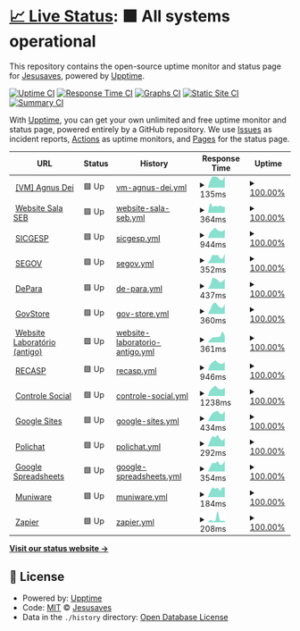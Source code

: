 # [📈 Live Status](https://pazkero.github.io/pilabunb): <!--live status--> **🟩 All systems operational**

This repository contains the open-source uptime monitor and status page for [Jesusaves](https://gitlab.com/jesusalva), powered by [Upptime](https://github.com/upptime/upptime).

[![Uptime CI](https://github.com/pazkero/pilabunb/workflows/Uptime%20CI/badge.svg)](https://github.com/pazkero/pilabunb/actions?query=workflow%3A%22Uptime+CI%22)
[![Response Time CI](https://github.com/pazkero/pilabunb/workflows/Response%20Time%20CI/badge.svg)](https://github.com/pazkero/pilabunb/actions?query=workflow%3A%22Response+Time+CI%22)
[![Graphs CI](https://github.com/pazkero/pilabunb/workflows/Graphs%20CI/badge.svg)](https://github.com/pazkero/pilabunb/actions?query=workflow%3A%22Graphs+CI%22)
[![Static Site CI](https://github.com/pazkero/pilabunb/workflows/Static%20Site%20CI/badge.svg)](https://github.com/pazkero/pilabunb/actions?query=workflow%3A%22Static+Site+CI%22)
[![Summary CI](https://github.com/pazkero/pilabunb/workflows/Summary%20CI/badge.svg)](https://github.com/pazkero/pilabunb/actions?query=workflow%3A%22Summary+CI%22)

With [Upptime](https://upptime.js.org), you can get your own unlimited and free uptime monitor and status page, powered entirely by a GitHub repository. We use [Issues](https://github.com/pazkero/pilabunb/issues) as incident reports, [Actions](https://github.com/pazkero/pilabunb/actions) as uptime monitors, and [Pages](https://pazkero.github.io/pilabunb) for the status page.

<!--start: status pages-->
<!-- This summary is generated by Upptime (https://github.com/upptime/upptime) -->
<!-- Do not edit this manually, your changes will be overwritten -->
<!-- prettier-ignore -->
| URL | Status | History | Response Time | Uptime |
| --- | ------ | ------- | ------------- | ------ |
| <img alt="" src="https://icons.duckduckgo.com/ip3/null.ico" height="13"> [[VM] Agnus Dei](75.119.128.234) | 🟩 Up | [vm-agnus-dei.yml](https://github.com/LabGover/monitor/commits/HEAD/history/vm-agnus-dei.yml) | <details><summary><img alt="Response time graph" src="./graphs/vm-agnus-dei/response-time-week.png" height="20"> 135ms</summary><br><a href="https://labgover.github.io/monitor/history/vm-agnus-dei"><img alt="Response time 120" src="https://img.shields.io/endpoint?url=https%3A%2F%2Fraw.githubusercontent.com%2FLabGover%2Fmonitor%2FHEAD%2Fapi%2Fvm-agnus-dei%2Fresponse-time.json"></a><br><a href="https://labgover.github.io/monitor/history/vm-agnus-dei"><img alt="24-hour response time 159" src="https://img.shields.io/endpoint?url=https%3A%2F%2Fraw.githubusercontent.com%2FLabGover%2Fmonitor%2FHEAD%2Fapi%2Fvm-agnus-dei%2Fresponse-time-day.json"></a><br><a href="https://labgover.github.io/monitor/history/vm-agnus-dei"><img alt="7-day response time 135" src="https://img.shields.io/endpoint?url=https%3A%2F%2Fraw.githubusercontent.com%2FLabGover%2Fmonitor%2FHEAD%2Fapi%2Fvm-agnus-dei%2Fresponse-time-week.json"></a><br><a href="https://labgover.github.io/monitor/history/vm-agnus-dei"><img alt="30-day response time 126" src="https://img.shields.io/endpoint?url=https%3A%2F%2Fraw.githubusercontent.com%2FLabGover%2Fmonitor%2FHEAD%2Fapi%2Fvm-agnus-dei%2Fresponse-time-month.json"></a><br><a href="https://labgover.github.io/monitor/history/vm-agnus-dei"><img alt="1-year response time 121" src="https://img.shields.io/endpoint?url=https%3A%2F%2Fraw.githubusercontent.com%2FLabGover%2Fmonitor%2FHEAD%2Fapi%2Fvm-agnus-dei%2Fresponse-time-year.json"></a></details> | <details><summary><a href="https://labgover.github.io/monitor/history/vm-agnus-dei">100.00%</a></summary><a href="https://labgover.github.io/monitor/history/vm-agnus-dei"><img alt="All-time uptime 99.56%" src="https://img.shields.io/endpoint?url=https%3A%2F%2Fraw.githubusercontent.com%2FLabGover%2Fmonitor%2FHEAD%2Fapi%2Fvm-agnus-dei%2Fuptime.json"></a><br><a href="https://labgover.github.io/monitor/history/vm-agnus-dei"><img alt="24-hour uptime 100.00%" src="https://img.shields.io/endpoint?url=https%3A%2F%2Fraw.githubusercontent.com%2FLabGover%2Fmonitor%2FHEAD%2Fapi%2Fvm-agnus-dei%2Fuptime-day.json"></a><br><a href="https://labgover.github.io/monitor/history/vm-agnus-dei"><img alt="7-day uptime 100.00%" src="https://img.shields.io/endpoint?url=https%3A%2F%2Fraw.githubusercontent.com%2FLabGover%2Fmonitor%2FHEAD%2Fapi%2Fvm-agnus-dei%2Fuptime-week.json"></a><br><a href="https://labgover.github.io/monitor/history/vm-agnus-dei"><img alt="30-day uptime 100.00%" src="https://img.shields.io/endpoint?url=https%3A%2F%2Fraw.githubusercontent.com%2FLabGover%2Fmonitor%2FHEAD%2Fapi%2Fvm-agnus-dei%2Fuptime-month.json"></a><br><a href="https://labgover.github.io/monitor/history/vm-agnus-dei"><img alt="1-year uptime 99.42%" src="https://img.shields.io/endpoint?url=https%3A%2F%2Fraw.githubusercontent.com%2FLabGover%2Fmonitor%2FHEAD%2Fapi%2Fvm-agnus-dei%2Fuptime-year.json"></a></details>
| <img alt="" src="https://icons.duckduckgo.com/ip3/www.projetosalasebunb.com.br.ico" height="13"> [Website Sala SEB](https://www.projetosalasebunb.com.br/adesao) | 🟩 Up | [website-sala-seb.yml](https://github.com/LabGover/monitor/commits/HEAD/history/website-sala-seb.yml) | <details><summary><img alt="Response time graph" src="./graphs/website-sala-seb/response-time-week.png" height="20"> 364ms</summary><br><a href="https://labgover.github.io/monitor/history/website-sala-seb"><img alt="Response time 332" src="https://img.shields.io/endpoint?url=https%3A%2F%2Fraw.githubusercontent.com%2FLabGover%2Fmonitor%2FHEAD%2Fapi%2Fwebsite-sala-seb%2Fresponse-time.json"></a><br><a href="https://labgover.github.io/monitor/history/website-sala-seb"><img alt="24-hour response time 323" src="https://img.shields.io/endpoint?url=https%3A%2F%2Fraw.githubusercontent.com%2FLabGover%2Fmonitor%2FHEAD%2Fapi%2Fwebsite-sala-seb%2Fresponse-time-day.json"></a><br><a href="https://labgover.github.io/monitor/history/website-sala-seb"><img alt="7-day response time 364" src="https://img.shields.io/endpoint?url=https%3A%2F%2Fraw.githubusercontent.com%2FLabGover%2Fmonitor%2FHEAD%2Fapi%2Fwebsite-sala-seb%2Fresponse-time-week.json"></a><br><a href="https://labgover.github.io/monitor/history/website-sala-seb"><img alt="30-day response time 434" src="https://img.shields.io/endpoint?url=https%3A%2F%2Fraw.githubusercontent.com%2FLabGover%2Fmonitor%2FHEAD%2Fapi%2Fwebsite-sala-seb%2Fresponse-time-month.json"></a><br><a href="https://labgover.github.io/monitor/history/website-sala-seb"><img alt="1-year response time 337" src="https://img.shields.io/endpoint?url=https%3A%2F%2Fraw.githubusercontent.com%2FLabGover%2Fmonitor%2FHEAD%2Fapi%2Fwebsite-sala-seb%2Fresponse-time-year.json"></a></details> | <details><summary><a href="https://labgover.github.io/monitor/history/website-sala-seb">100.00%</a></summary><a href="https://labgover.github.io/monitor/history/website-sala-seb"><img alt="All-time uptime 99.99%" src="https://img.shields.io/endpoint?url=https%3A%2F%2Fraw.githubusercontent.com%2FLabGover%2Fmonitor%2FHEAD%2Fapi%2Fwebsite-sala-seb%2Fuptime.json"></a><br><a href="https://labgover.github.io/monitor/history/website-sala-seb"><img alt="24-hour uptime 100.00%" src="https://img.shields.io/endpoint?url=https%3A%2F%2Fraw.githubusercontent.com%2FLabGover%2Fmonitor%2FHEAD%2Fapi%2Fwebsite-sala-seb%2Fuptime-day.json"></a><br><a href="https://labgover.github.io/monitor/history/website-sala-seb"><img alt="7-day uptime 100.00%" src="https://img.shields.io/endpoint?url=https%3A%2F%2Fraw.githubusercontent.com%2FLabGover%2Fmonitor%2FHEAD%2Fapi%2Fwebsite-sala-seb%2Fuptime-week.json"></a><br><a href="https://labgover.github.io/monitor/history/website-sala-seb"><img alt="30-day uptime 99.75%" src="https://img.shields.io/endpoint?url=https%3A%2F%2Fraw.githubusercontent.com%2FLabGover%2Fmonitor%2FHEAD%2Fapi%2Fwebsite-sala-seb%2Fuptime-month.json"></a><br><a href="https://labgover.github.io/monitor/history/website-sala-seb"><img alt="1-year uptime 99.98%" src="https://img.shields.io/endpoint?url=https%3A%2F%2Fraw.githubusercontent.com%2FLabGover%2Fmonitor%2FHEAD%2Fapi%2Fwebsite-sala-seb%2Fuptime-year.json"></a></details>
| <img alt="" src="https://icons.duckduckgo.com/ip3/sicgesp.com.br.ico" height="13"> [SICGESP](https://sicgesp.com.br/login/) | 🟩 Up | [sicgesp.yml](https://github.com/LabGover/monitor/commits/HEAD/history/sicgesp.yml) | <details><summary><img alt="Response time graph" src="./graphs/sicgesp/response-time-week.png" height="20"> 944ms</summary><br><a href="https://labgover.github.io/monitor/history/sicgesp"><img alt="Response time 919" src="https://img.shields.io/endpoint?url=https%3A%2F%2Fraw.githubusercontent.com%2FLabGover%2Fmonitor%2FHEAD%2Fapi%2Fsicgesp%2Fresponse-time.json"></a><br><a href="https://labgover.github.io/monitor/history/sicgesp"><img alt="24-hour response time 1026" src="https://img.shields.io/endpoint?url=https%3A%2F%2Fraw.githubusercontent.com%2FLabGover%2Fmonitor%2FHEAD%2Fapi%2Fsicgesp%2Fresponse-time-day.json"></a><br><a href="https://labgover.github.io/monitor/history/sicgesp"><img alt="7-day response time 944" src="https://img.shields.io/endpoint?url=https%3A%2F%2Fraw.githubusercontent.com%2FLabGover%2Fmonitor%2FHEAD%2Fapi%2Fsicgesp%2Fresponse-time-week.json"></a><br><a href="https://labgover.github.io/monitor/history/sicgesp"><img alt="30-day response time 896" src="https://img.shields.io/endpoint?url=https%3A%2F%2Fraw.githubusercontent.com%2FLabGover%2Fmonitor%2FHEAD%2Fapi%2Fsicgesp%2Fresponse-time-month.json"></a><br><a href="https://labgover.github.io/monitor/history/sicgesp"><img alt="1-year response time 926" src="https://img.shields.io/endpoint?url=https%3A%2F%2Fraw.githubusercontent.com%2FLabGover%2Fmonitor%2FHEAD%2Fapi%2Fsicgesp%2Fresponse-time-year.json"></a></details> | <details><summary><a href="https://labgover.github.io/monitor/history/sicgesp">100.00%</a></summary><a href="https://labgover.github.io/monitor/history/sicgesp"><img alt="All-time uptime 99.95%" src="https://img.shields.io/endpoint?url=https%3A%2F%2Fraw.githubusercontent.com%2FLabGover%2Fmonitor%2FHEAD%2Fapi%2Fsicgesp%2Fuptime.json"></a><br><a href="https://labgover.github.io/monitor/history/sicgesp"><img alt="24-hour uptime 100.00%" src="https://img.shields.io/endpoint?url=https%3A%2F%2Fraw.githubusercontent.com%2FLabGover%2Fmonitor%2FHEAD%2Fapi%2Fsicgesp%2Fuptime-day.json"></a><br><a href="https://labgover.github.io/monitor/history/sicgesp"><img alt="7-day uptime 100.00%" src="https://img.shields.io/endpoint?url=https%3A%2F%2Fraw.githubusercontent.com%2FLabGover%2Fmonitor%2FHEAD%2Fapi%2Fsicgesp%2Fuptime-week.json"></a><br><a href="https://labgover.github.io/monitor/history/sicgesp"><img alt="30-day uptime 100.00%" src="https://img.shields.io/endpoint?url=https%3A%2F%2Fraw.githubusercontent.com%2FLabGover%2Fmonitor%2FHEAD%2Fapi%2Fsicgesp%2Fuptime-month.json"></a><br><a href="https://labgover.github.io/monitor/history/sicgesp"><img alt="1-year uptime 99.99%" src="https://img.shields.io/endpoint?url=https%3A%2F%2Fraw.githubusercontent.com%2FLabGover%2Fmonitor%2FHEAD%2Fapi%2Fsicgesp%2Fuptime-year.json"></a></details>
| <img alt="" src="https://icons.duckduckgo.com/ip3/segov.com.br.ico" height="13"> [SEGOV](https://segov.com.br/) | 🟩 Up | [segov.yml](https://github.com/LabGover/monitor/commits/HEAD/history/segov.yml) | <details><summary><img alt="Response time graph" src="./graphs/segov/response-time-week.png" height="20"> 352ms</summary><br><a href="https://labgover.github.io/monitor/history/segov"><img alt="Response time 329" src="https://img.shields.io/endpoint?url=https%3A%2F%2Fraw.githubusercontent.com%2FLabGover%2Fmonitor%2FHEAD%2Fapi%2Fsegov%2Fresponse-time.json"></a><br><a href="https://labgover.github.io/monitor/history/segov"><img alt="24-hour response time 507" src="https://img.shields.io/endpoint?url=https%3A%2F%2Fraw.githubusercontent.com%2FLabGover%2Fmonitor%2FHEAD%2Fapi%2Fsegov%2Fresponse-time-day.json"></a><br><a href="https://labgover.github.io/monitor/history/segov"><img alt="7-day response time 352" src="https://img.shields.io/endpoint?url=https%3A%2F%2Fraw.githubusercontent.com%2FLabGover%2Fmonitor%2FHEAD%2Fapi%2Fsegov%2Fresponse-time-week.json"></a><br><a href="https://labgover.github.io/monitor/history/segov"><img alt="30-day response time 301" src="https://img.shields.io/endpoint?url=https%3A%2F%2Fraw.githubusercontent.com%2FLabGover%2Fmonitor%2FHEAD%2Fapi%2Fsegov%2Fresponse-time-month.json"></a><br><a href="https://labgover.github.io/monitor/history/segov"><img alt="1-year response time 301" src="https://img.shields.io/endpoint?url=https%3A%2F%2Fraw.githubusercontent.com%2FLabGover%2Fmonitor%2FHEAD%2Fapi%2Fsegov%2Fresponse-time-year.json"></a></details> | <details><summary><a href="https://labgover.github.io/monitor/history/segov">100.00%</a></summary><a href="https://labgover.github.io/monitor/history/segov"><img alt="All-time uptime 80.73%" src="https://img.shields.io/endpoint?url=https%3A%2F%2Fraw.githubusercontent.com%2FLabGover%2Fmonitor%2FHEAD%2Fapi%2Fsegov%2Fuptime.json"></a><br><a href="https://labgover.github.io/monitor/history/segov"><img alt="24-hour uptime 100.00%" src="https://img.shields.io/endpoint?url=https%3A%2F%2Fraw.githubusercontent.com%2FLabGover%2Fmonitor%2FHEAD%2Fapi%2Fsegov%2Fuptime-day.json"></a><br><a href="https://labgover.github.io/monitor/history/segov"><img alt="7-day uptime 100.00%" src="https://img.shields.io/endpoint?url=https%3A%2F%2Fraw.githubusercontent.com%2FLabGover%2Fmonitor%2FHEAD%2Fapi%2Fsegov%2Fuptime-week.json"></a><br><a href="https://labgover.github.io/monitor/history/segov"><img alt="30-day uptime 100.00%" src="https://img.shields.io/endpoint?url=https%3A%2F%2Fraw.githubusercontent.com%2FLabGover%2Fmonitor%2FHEAD%2Fapi%2Fsegov%2Fuptime-month.json"></a><br><a href="https://labgover.github.io/monitor/history/segov"><img alt="1-year uptime 100.00%" src="https://img.shields.io/endpoint?url=https%3A%2F%2Fraw.githubusercontent.com%2FLabGover%2Fmonitor%2FHEAD%2Fapi%2Fsegov%2Fuptime-year.json"></a></details>
| <img alt="" src="https://icons.duckduckgo.com/ip3/appdepara.com.br.ico" height="13"> [DePara](https://appdepara.com.br/) | 🟩 Up | [de-para.yml](https://github.com/LabGover/monitor/commits/HEAD/history/de-para.yml) | <details><summary><img alt="Response time graph" src="./graphs/de-para/response-time-week.png" height="20"> 437ms</summary><br><a href="https://labgover.github.io/monitor/history/de-para"><img alt="Response time 373" src="https://img.shields.io/endpoint?url=https%3A%2F%2Fraw.githubusercontent.com%2FLabGover%2Fmonitor%2FHEAD%2Fapi%2Fde-para%2Fresponse-time.json"></a><br><a href="https://labgover.github.io/monitor/history/de-para"><img alt="24-hour response time 533" src="https://img.shields.io/endpoint?url=https%3A%2F%2Fraw.githubusercontent.com%2FLabGover%2Fmonitor%2FHEAD%2Fapi%2Fde-para%2Fresponse-time-day.json"></a><br><a href="https://labgover.github.io/monitor/history/de-para"><img alt="7-day response time 437" src="https://img.shields.io/endpoint?url=https%3A%2F%2Fraw.githubusercontent.com%2FLabGover%2Fmonitor%2FHEAD%2Fapi%2Fde-para%2Fresponse-time-week.json"></a><br><a href="https://labgover.github.io/monitor/history/de-para"><img alt="30-day response time 371" src="https://img.shields.io/endpoint?url=https%3A%2F%2Fraw.githubusercontent.com%2FLabGover%2Fmonitor%2FHEAD%2Fapi%2Fde-para%2Fresponse-time-month.json"></a><br><a href="https://labgover.github.io/monitor/history/de-para"><img alt="1-year response time 374" src="https://img.shields.io/endpoint?url=https%3A%2F%2Fraw.githubusercontent.com%2FLabGover%2Fmonitor%2FHEAD%2Fapi%2Fde-para%2Fresponse-time-year.json"></a></details> | <details><summary><a href="https://labgover.github.io/monitor/history/de-para">100.00%</a></summary><a href="https://labgover.github.io/monitor/history/de-para"><img alt="All-time uptime 100.00%" src="https://img.shields.io/endpoint?url=https%3A%2F%2Fraw.githubusercontent.com%2FLabGover%2Fmonitor%2FHEAD%2Fapi%2Fde-para%2Fuptime.json"></a><br><a href="https://labgover.github.io/monitor/history/de-para"><img alt="24-hour uptime 100.00%" src="https://img.shields.io/endpoint?url=https%3A%2F%2Fraw.githubusercontent.com%2FLabGover%2Fmonitor%2FHEAD%2Fapi%2Fde-para%2Fuptime-day.json"></a><br><a href="https://labgover.github.io/monitor/history/de-para"><img alt="7-day uptime 100.00%" src="https://img.shields.io/endpoint?url=https%3A%2F%2Fraw.githubusercontent.com%2FLabGover%2Fmonitor%2FHEAD%2Fapi%2Fde-para%2Fuptime-week.json"></a><br><a href="https://labgover.github.io/monitor/history/de-para"><img alt="30-day uptime 100.00%" src="https://img.shields.io/endpoint?url=https%3A%2F%2Fraw.githubusercontent.com%2FLabGover%2Fmonitor%2FHEAD%2Fapi%2Fde-para%2Fuptime-month.json"></a><br><a href="https://labgover.github.io/monitor/history/de-para"><img alt="1-year uptime 100.00%" src="https://img.shields.io/endpoint?url=https%3A%2F%2Fraw.githubusercontent.com%2FLabGover%2Fmonitor%2FHEAD%2Fapi%2Fde-para%2Fuptime-year.json"></a></details>
| <img alt="" src="https://icons.duckduckgo.com/ip3/govstore.com.br.ico" height="13"> [GovStore](https://govstore.com.br/) | 🟩 Up | [gov-store.yml](https://github.com/LabGover/monitor/commits/HEAD/history/gov-store.yml) | <details><summary><img alt="Response time graph" src="./graphs/gov-store/response-time-week.png" height="20"> 360ms</summary><br><a href="https://labgover.github.io/monitor/history/gov-store"><img alt="Response time 323" src="https://img.shields.io/endpoint?url=https%3A%2F%2Fraw.githubusercontent.com%2FLabGover%2Fmonitor%2FHEAD%2Fapi%2Fgov-store%2Fresponse-time.json"></a><br><a href="https://labgover.github.io/monitor/history/gov-store"><img alt="24-hour response time 442" src="https://img.shields.io/endpoint?url=https%3A%2F%2Fraw.githubusercontent.com%2FLabGover%2Fmonitor%2FHEAD%2Fapi%2Fgov-store%2Fresponse-time-day.json"></a><br><a href="https://labgover.github.io/monitor/history/gov-store"><img alt="7-day response time 360" src="https://img.shields.io/endpoint?url=https%3A%2F%2Fraw.githubusercontent.com%2FLabGover%2Fmonitor%2FHEAD%2Fapi%2Fgov-store%2Fresponse-time-week.json"></a><br><a href="https://labgover.github.io/monitor/history/gov-store"><img alt="30-day response time 320" src="https://img.shields.io/endpoint?url=https%3A%2F%2Fraw.githubusercontent.com%2FLabGover%2Fmonitor%2FHEAD%2Fapi%2Fgov-store%2Fresponse-time-month.json"></a><br><a href="https://labgover.github.io/monitor/history/gov-store"><img alt="1-year response time 321" src="https://img.shields.io/endpoint?url=https%3A%2F%2Fraw.githubusercontent.com%2FLabGover%2Fmonitor%2FHEAD%2Fapi%2Fgov-store%2Fresponse-time-year.json"></a></details> | <details><summary><a href="https://labgover.github.io/monitor/history/gov-store">100.00%</a></summary><a href="https://labgover.github.io/monitor/history/gov-store"><img alt="All-time uptime 99.80%" src="https://img.shields.io/endpoint?url=https%3A%2F%2Fraw.githubusercontent.com%2FLabGover%2Fmonitor%2FHEAD%2Fapi%2Fgov-store%2Fuptime.json"></a><br><a href="https://labgover.github.io/monitor/history/gov-store"><img alt="24-hour uptime 100.00%" src="https://img.shields.io/endpoint?url=https%3A%2F%2Fraw.githubusercontent.com%2FLabGover%2Fmonitor%2FHEAD%2Fapi%2Fgov-store%2Fuptime-day.json"></a><br><a href="https://labgover.github.io/monitor/history/gov-store"><img alt="7-day uptime 100.00%" src="https://img.shields.io/endpoint?url=https%3A%2F%2Fraw.githubusercontent.com%2FLabGover%2Fmonitor%2FHEAD%2Fapi%2Fgov-store%2Fuptime-week.json"></a><br><a href="https://labgover.github.io/monitor/history/gov-store"><img alt="30-day uptime 100.00%" src="https://img.shields.io/endpoint?url=https%3A%2F%2Fraw.githubusercontent.com%2FLabGover%2Fmonitor%2FHEAD%2Fapi%2Fgov-store%2Fuptime-month.json"></a><br><a href="https://labgover.github.io/monitor/history/gov-store"><img alt="1-year uptime 99.77%" src="https://img.shields.io/endpoint?url=https%3A%2F%2Fraw.githubusercontent.com%2FLabGover%2Fmonitor%2FHEAD%2Fapi%2Fgov-store%2Fuptime-year.json"></a></details>
| <img alt="" src="https://icons.duckduckgo.com/ip3/www.pilab.net.br.ico" height="13"> [Website Laboratório (antigo)](https://www.pilab.net.br) | 🟩 Up | [website-laboratorio-antigo.yml](https://github.com/LabGover/monitor/commits/HEAD/history/website-laboratorio-antigo.yml) | <details><summary><img alt="Response time graph" src="./graphs/website-laboratorio-antigo/response-time-week.png" height="20"> 361ms</summary><br><a href="https://labgover.github.io/monitor/history/website-laboratorio-antigo"><img alt="Response time 358" src="https://img.shields.io/endpoint?url=https%3A%2F%2Fraw.githubusercontent.com%2FLabGover%2Fmonitor%2FHEAD%2Fapi%2Fwebsite-laboratorio-antigo%2Fresponse-time.json"></a><br><a href="https://labgover.github.io/monitor/history/website-laboratorio-antigo"><img alt="24-hour response time 373" src="https://img.shields.io/endpoint?url=https%3A%2F%2Fraw.githubusercontent.com%2FLabGover%2Fmonitor%2FHEAD%2Fapi%2Fwebsite-laboratorio-antigo%2Fresponse-time-day.json"></a><br><a href="https://labgover.github.io/monitor/history/website-laboratorio-antigo"><img alt="7-day response time 361" src="https://img.shields.io/endpoint?url=https%3A%2F%2Fraw.githubusercontent.com%2FLabGover%2Fmonitor%2FHEAD%2Fapi%2Fwebsite-laboratorio-antigo%2Fresponse-time-week.json"></a><br><a href="https://labgover.github.io/monitor/history/website-laboratorio-antigo"><img alt="30-day response time 384" src="https://img.shields.io/endpoint?url=https%3A%2F%2Fraw.githubusercontent.com%2FLabGover%2Fmonitor%2FHEAD%2Fapi%2Fwebsite-laboratorio-antigo%2Fresponse-time-month.json"></a><br><a href="https://labgover.github.io/monitor/history/website-laboratorio-antigo"><img alt="1-year response time 348" src="https://img.shields.io/endpoint?url=https%3A%2F%2Fraw.githubusercontent.com%2FLabGover%2Fmonitor%2FHEAD%2Fapi%2Fwebsite-laboratorio-antigo%2Fresponse-time-year.json"></a></details> | <details><summary><a href="https://labgover.github.io/monitor/history/website-laboratorio-antigo">100.00%</a></summary><a href="https://labgover.github.io/monitor/history/website-laboratorio-antigo"><img alt="All-time uptime 99.98%" src="https://img.shields.io/endpoint?url=https%3A%2F%2Fraw.githubusercontent.com%2FLabGover%2Fmonitor%2FHEAD%2Fapi%2Fwebsite-laboratorio-antigo%2Fuptime.json"></a><br><a href="https://labgover.github.io/monitor/history/website-laboratorio-antigo"><img alt="24-hour uptime 100.00%" src="https://img.shields.io/endpoint?url=https%3A%2F%2Fraw.githubusercontent.com%2FLabGover%2Fmonitor%2FHEAD%2Fapi%2Fwebsite-laboratorio-antigo%2Fuptime-day.json"></a><br><a href="https://labgover.github.io/monitor/history/website-laboratorio-antigo"><img alt="7-day uptime 100.00%" src="https://img.shields.io/endpoint?url=https%3A%2F%2Fraw.githubusercontent.com%2FLabGover%2Fmonitor%2FHEAD%2Fapi%2Fwebsite-laboratorio-antigo%2Fuptime-week.json"></a><br><a href="https://labgover.github.io/monitor/history/website-laboratorio-antigo"><img alt="30-day uptime 99.76%" src="https://img.shields.io/endpoint?url=https%3A%2F%2Fraw.githubusercontent.com%2FLabGover%2Fmonitor%2FHEAD%2Fapi%2Fwebsite-laboratorio-antigo%2Fuptime-month.json"></a><br><a href="https://labgover.github.io/monitor/history/website-laboratorio-antigo"><img alt="1-year uptime 99.98%" src="https://img.shields.io/endpoint?url=https%3A%2F%2Fraw.githubusercontent.com%2FLabGover%2Fmonitor%2FHEAD%2Fapi%2Fwebsite-laboratorio-antigo%2Fuptime-year.json"></a></details>
| <img alt="" src="https://icons.duckduckgo.com/ip3/recasp.com.br.ico" height="13"> [RECASP](https://recasp.com.br/login/) | 🟩 Up | [recasp.yml](https://github.com/LabGover/monitor/commits/HEAD/history/recasp.yml) | <details><summary><img alt="Response time graph" src="./graphs/recasp/response-time-week.png" height="20"> 946ms</summary><br><a href="https://labgover.github.io/monitor/history/recasp"><img alt="Response time 882" src="https://img.shields.io/endpoint?url=https%3A%2F%2Fraw.githubusercontent.com%2FLabGover%2Fmonitor%2FHEAD%2Fapi%2Frecasp%2Fresponse-time.json"></a><br><a href="https://labgover.github.io/monitor/history/recasp"><img alt="24-hour response time 1035" src="https://img.shields.io/endpoint?url=https%3A%2F%2Fraw.githubusercontent.com%2FLabGover%2Fmonitor%2FHEAD%2Fapi%2Frecasp%2Fresponse-time-day.json"></a><br><a href="https://labgover.github.io/monitor/history/recasp"><img alt="7-day response time 946" src="https://img.shields.io/endpoint?url=https%3A%2F%2Fraw.githubusercontent.com%2FLabGover%2Fmonitor%2FHEAD%2Fapi%2Frecasp%2Fresponse-time-week.json"></a><br><a href="https://labgover.github.io/monitor/history/recasp"><img alt="30-day response time 891" src="https://img.shields.io/endpoint?url=https%3A%2F%2Fraw.githubusercontent.com%2FLabGover%2Fmonitor%2FHEAD%2Fapi%2Frecasp%2Fresponse-time-month.json"></a><br><a href="https://labgover.github.io/monitor/history/recasp"><img alt="1-year response time 885" src="https://img.shields.io/endpoint?url=https%3A%2F%2Fraw.githubusercontent.com%2FLabGover%2Fmonitor%2FHEAD%2Fapi%2Frecasp%2Fresponse-time-year.json"></a></details> | <details><summary><a href="https://labgover.github.io/monitor/history/recasp">100.00%</a></summary><a href="https://labgover.github.io/monitor/history/recasp"><img alt="All-time uptime 99.95%" src="https://img.shields.io/endpoint?url=https%3A%2F%2Fraw.githubusercontent.com%2FLabGover%2Fmonitor%2FHEAD%2Fapi%2Frecasp%2Fuptime.json"></a><br><a href="https://labgover.github.io/monitor/history/recasp"><img alt="24-hour uptime 100.00%" src="https://img.shields.io/endpoint?url=https%3A%2F%2Fraw.githubusercontent.com%2FLabGover%2Fmonitor%2FHEAD%2Fapi%2Frecasp%2Fuptime-day.json"></a><br><a href="https://labgover.github.io/monitor/history/recasp"><img alt="7-day uptime 100.00%" src="https://img.shields.io/endpoint?url=https%3A%2F%2Fraw.githubusercontent.com%2FLabGover%2Fmonitor%2FHEAD%2Fapi%2Frecasp%2Fuptime-week.json"></a><br><a href="https://labgover.github.io/monitor/history/recasp"><img alt="30-day uptime 100.00%" src="https://img.shields.io/endpoint?url=https%3A%2F%2Fraw.githubusercontent.com%2FLabGover%2Fmonitor%2FHEAD%2Fapi%2Frecasp%2Fuptime-month.json"></a><br><a href="https://labgover.github.io/monitor/history/recasp"><img alt="1-year uptime 100.00%" src="https://img.shields.io/endpoint?url=https%3A%2F%2Fraw.githubusercontent.com%2FLabGover%2Fmonitor%2FHEAD%2Fapi%2Frecasp%2Fuptime-year.json"></a></details>
| <img alt="" src="https://icons.duckduckgo.com/ip3/controlesocial.net.br.ico" height="13"> [Controle Social](https://controlesocial.net.br/login/) | 🟩 Up | [controle-social.yml](https://github.com/LabGover/monitor/commits/HEAD/history/controle-social.yml) | <details><summary><img alt="Response time graph" src="./graphs/controle-social/response-time-week.png" height="20"> 1238ms</summary><br><a href="https://labgover.github.io/monitor/history/controle-social"><img alt="Response time 1114" src="https://img.shields.io/endpoint?url=https%3A%2F%2Fraw.githubusercontent.com%2FLabGover%2Fmonitor%2FHEAD%2Fapi%2Fcontrole-social%2Fresponse-time.json"></a><br><a href="https://labgover.github.io/monitor/history/controle-social"><img alt="24-hour response time 1366" src="https://img.shields.io/endpoint?url=https%3A%2F%2Fraw.githubusercontent.com%2FLabGover%2Fmonitor%2FHEAD%2Fapi%2Fcontrole-social%2Fresponse-time-day.json"></a><br><a href="https://labgover.github.io/monitor/history/controle-social"><img alt="7-day response time 1238" src="https://img.shields.io/endpoint?url=https%3A%2F%2Fraw.githubusercontent.com%2FLabGover%2Fmonitor%2FHEAD%2Fapi%2Fcontrole-social%2Fresponse-time-week.json"></a><br><a href="https://labgover.github.io/monitor/history/controle-social"><img alt="30-day response time 1115" src="https://img.shields.io/endpoint?url=https%3A%2F%2Fraw.githubusercontent.com%2FLabGover%2Fmonitor%2FHEAD%2Fapi%2Fcontrole-social%2Fresponse-time-month.json"></a><br><a href="https://labgover.github.io/monitor/history/controle-social"><img alt="1-year response time 1109" src="https://img.shields.io/endpoint?url=https%3A%2F%2Fraw.githubusercontent.com%2FLabGover%2Fmonitor%2FHEAD%2Fapi%2Fcontrole-social%2Fresponse-time-year.json"></a></details> | <details><summary><a href="https://labgover.github.io/monitor/history/controle-social">100.00%</a></summary><a href="https://labgover.github.io/monitor/history/controle-social"><img alt="All-time uptime 99.95%" src="https://img.shields.io/endpoint?url=https%3A%2F%2Fraw.githubusercontent.com%2FLabGover%2Fmonitor%2FHEAD%2Fapi%2Fcontrole-social%2Fuptime.json"></a><br><a href="https://labgover.github.io/monitor/history/controle-social"><img alt="24-hour uptime 100.00%" src="https://img.shields.io/endpoint?url=https%3A%2F%2Fraw.githubusercontent.com%2FLabGover%2Fmonitor%2FHEAD%2Fapi%2Fcontrole-social%2Fuptime-day.json"></a><br><a href="https://labgover.github.io/monitor/history/controle-social"><img alt="7-day uptime 100.00%" src="https://img.shields.io/endpoint?url=https%3A%2F%2Fraw.githubusercontent.com%2FLabGover%2Fmonitor%2FHEAD%2Fapi%2Fcontrole-social%2Fuptime-week.json"></a><br><a href="https://labgover.github.io/monitor/history/controle-social"><img alt="30-day uptime 100.00%" src="https://img.shields.io/endpoint?url=https%3A%2F%2Fraw.githubusercontent.com%2FLabGover%2Fmonitor%2FHEAD%2Fapi%2Fcontrole-social%2Fuptime-month.json"></a><br><a href="https://labgover.github.io/monitor/history/controle-social"><img alt="1-year uptime 100.00%" src="https://img.shields.io/endpoint?url=https%3A%2F%2Fraw.githubusercontent.com%2FLabGover%2Fmonitor%2FHEAD%2Fapi%2Fcontrole-social%2Fuptime-year.json"></a></details>
| <img alt="" src="https://icons.duckduckgo.com/ip3/sites.google.com.ico" height="13"> [Google Sites](https://sites.google.com/) | 🟩 Up | [google-sites.yml](https://github.com/LabGover/monitor/commits/HEAD/history/google-sites.yml) | <details><summary><img alt="Response time graph" src="./graphs/google-sites/response-time-week.png" height="20"> 434ms</summary><br><a href="https://labgover.github.io/monitor/history/google-sites"><img alt="Response time 464" src="https://img.shields.io/endpoint?url=https%3A%2F%2Fraw.githubusercontent.com%2FLabGover%2Fmonitor%2FHEAD%2Fapi%2Fgoogle-sites%2Fresponse-time.json"></a><br><a href="https://labgover.github.io/monitor/history/google-sites"><img alt="24-hour response time 542" src="https://img.shields.io/endpoint?url=https%3A%2F%2Fraw.githubusercontent.com%2FLabGover%2Fmonitor%2FHEAD%2Fapi%2Fgoogle-sites%2Fresponse-time-day.json"></a><br><a href="https://labgover.github.io/monitor/history/google-sites"><img alt="7-day response time 434" src="https://img.shields.io/endpoint?url=https%3A%2F%2Fraw.githubusercontent.com%2FLabGover%2Fmonitor%2FHEAD%2Fapi%2Fgoogle-sites%2Fresponse-time-week.json"></a><br><a href="https://labgover.github.io/monitor/history/google-sites"><img alt="30-day response time 396" src="https://img.shields.io/endpoint?url=https%3A%2F%2Fraw.githubusercontent.com%2FLabGover%2Fmonitor%2FHEAD%2Fapi%2Fgoogle-sites%2Fresponse-time-month.json"></a><br><a href="https://labgover.github.io/monitor/history/google-sites"><img alt="1-year response time 490" src="https://img.shields.io/endpoint?url=https%3A%2F%2Fraw.githubusercontent.com%2FLabGover%2Fmonitor%2FHEAD%2Fapi%2Fgoogle-sites%2Fresponse-time-year.json"></a></details> | <details><summary><a href="https://labgover.github.io/monitor/history/google-sites">100.00%</a></summary><a href="https://labgover.github.io/monitor/history/google-sites"><img alt="All-time uptime 100.00%" src="https://img.shields.io/endpoint?url=https%3A%2F%2Fraw.githubusercontent.com%2FLabGover%2Fmonitor%2FHEAD%2Fapi%2Fgoogle-sites%2Fuptime.json"></a><br><a href="https://labgover.github.io/monitor/history/google-sites"><img alt="24-hour uptime 100.00%" src="https://img.shields.io/endpoint?url=https%3A%2F%2Fraw.githubusercontent.com%2FLabGover%2Fmonitor%2FHEAD%2Fapi%2Fgoogle-sites%2Fuptime-day.json"></a><br><a href="https://labgover.github.io/monitor/history/google-sites"><img alt="7-day uptime 100.00%" src="https://img.shields.io/endpoint?url=https%3A%2F%2Fraw.githubusercontent.com%2FLabGover%2Fmonitor%2FHEAD%2Fapi%2Fgoogle-sites%2Fuptime-week.json"></a><br><a href="https://labgover.github.io/monitor/history/google-sites"><img alt="30-day uptime 100.00%" src="https://img.shields.io/endpoint?url=https%3A%2F%2Fraw.githubusercontent.com%2FLabGover%2Fmonitor%2FHEAD%2Fapi%2Fgoogle-sites%2Fuptime-month.json"></a><br><a href="https://labgover.github.io/monitor/history/google-sites"><img alt="1-year uptime 100.00%" src="https://img.shields.io/endpoint?url=https%3A%2F%2Fraw.githubusercontent.com%2FLabGover%2Fmonitor%2FHEAD%2Fapi%2Fgoogle-sites%2Fuptime-year.json"></a></details>
| <img alt="" src="https://icons.duckduckgo.com/ip3/app-spa.poli.digital.ico" height="13"> [Polichat](https://app-spa.poli.digital/) | 🟩 Up | [polichat.yml](https://github.com/LabGover/monitor/commits/HEAD/history/polichat.yml) | <details><summary><img alt="Response time graph" src="./graphs/polichat/response-time-week.png" height="20"> 292ms</summary><br><a href="https://labgover.github.io/monitor/history/polichat"><img alt="Response time 268" src="https://img.shields.io/endpoint?url=https%3A%2F%2Fraw.githubusercontent.com%2FLabGover%2Fmonitor%2FHEAD%2Fapi%2Fpolichat%2Fresponse-time.json"></a><br><a href="https://labgover.github.io/monitor/history/polichat"><img alt="24-hour response time 286" src="https://img.shields.io/endpoint?url=https%3A%2F%2Fraw.githubusercontent.com%2FLabGover%2Fmonitor%2FHEAD%2Fapi%2Fpolichat%2Fresponse-time-day.json"></a><br><a href="https://labgover.github.io/monitor/history/polichat"><img alt="7-day response time 292" src="https://img.shields.io/endpoint?url=https%3A%2F%2Fraw.githubusercontent.com%2FLabGover%2Fmonitor%2FHEAD%2Fapi%2Fpolichat%2Fresponse-time-week.json"></a><br><a href="https://labgover.github.io/monitor/history/polichat"><img alt="30-day response time 248" src="https://img.shields.io/endpoint?url=https%3A%2F%2Fraw.githubusercontent.com%2FLabGover%2Fmonitor%2FHEAD%2Fapi%2Fpolichat%2Fresponse-time-month.json"></a><br><a href="https://labgover.github.io/monitor/history/polichat"><img alt="1-year response time 274" src="https://img.shields.io/endpoint?url=https%3A%2F%2Fraw.githubusercontent.com%2FLabGover%2Fmonitor%2FHEAD%2Fapi%2Fpolichat%2Fresponse-time-year.json"></a></details> | <details><summary><a href="https://labgover.github.io/monitor/history/polichat">100.00%</a></summary><a href="https://labgover.github.io/monitor/history/polichat"><img alt="All-time uptime 99.96%" src="https://img.shields.io/endpoint?url=https%3A%2F%2Fraw.githubusercontent.com%2FLabGover%2Fmonitor%2FHEAD%2Fapi%2Fpolichat%2Fuptime.json"></a><br><a href="https://labgover.github.io/monitor/history/polichat"><img alt="24-hour uptime 100.00%" src="https://img.shields.io/endpoint?url=https%3A%2F%2Fraw.githubusercontent.com%2FLabGover%2Fmonitor%2FHEAD%2Fapi%2Fpolichat%2Fuptime-day.json"></a><br><a href="https://labgover.github.io/monitor/history/polichat"><img alt="7-day uptime 100.00%" src="https://img.shields.io/endpoint?url=https%3A%2F%2Fraw.githubusercontent.com%2FLabGover%2Fmonitor%2FHEAD%2Fapi%2Fpolichat%2Fuptime-week.json"></a><br><a href="https://labgover.github.io/monitor/history/polichat"><img alt="30-day uptime 100.00%" src="https://img.shields.io/endpoint?url=https%3A%2F%2Fraw.githubusercontent.com%2FLabGover%2Fmonitor%2FHEAD%2Fapi%2Fpolichat%2Fuptime-month.json"></a><br><a href="https://labgover.github.io/monitor/history/polichat"><img alt="1-year uptime 99.96%" src="https://img.shields.io/endpoint?url=https%3A%2F%2Fraw.githubusercontent.com%2FLabGover%2Fmonitor%2FHEAD%2Fapi%2Fpolichat%2Fuptime-year.json"></a></details>
| <img alt="" src="https://icons.duckduckgo.com/ip3/docs.google.com.ico" height="13"> [Google Spreadsheets](https://docs.google.com/spreadsheets) | 🟩 Up | [google-spreadsheets.yml](https://github.com/LabGover/monitor/commits/HEAD/history/google-spreadsheets.yml) | <details><summary><img alt="Response time graph" src="./graphs/google-spreadsheets/response-time-week.png" height="20"> 354ms</summary><br><a href="https://labgover.github.io/monitor/history/google-spreadsheets"><img alt="Response time 260" src="https://img.shields.io/endpoint?url=https%3A%2F%2Fraw.githubusercontent.com%2FLabGover%2Fmonitor%2FHEAD%2Fapi%2Fgoogle-spreadsheets%2Fresponse-time.json"></a><br><a href="https://labgover.github.io/monitor/history/google-spreadsheets"><img alt="24-hour response time 472" src="https://img.shields.io/endpoint?url=https%3A%2F%2Fraw.githubusercontent.com%2FLabGover%2Fmonitor%2FHEAD%2Fapi%2Fgoogle-spreadsheets%2Fresponse-time-day.json"></a><br><a href="https://labgover.github.io/monitor/history/google-spreadsheets"><img alt="7-day response time 354" src="https://img.shields.io/endpoint?url=https%3A%2F%2Fraw.githubusercontent.com%2FLabGover%2Fmonitor%2FHEAD%2Fapi%2Fgoogle-spreadsheets%2Fresponse-time-week.json"></a><br><a href="https://labgover.github.io/monitor/history/google-spreadsheets"><img alt="30-day response time 255" src="https://img.shields.io/endpoint?url=https%3A%2F%2Fraw.githubusercontent.com%2FLabGover%2Fmonitor%2FHEAD%2Fapi%2Fgoogle-spreadsheets%2Fresponse-time-month.json"></a><br><a href="https://labgover.github.io/monitor/history/google-spreadsheets"><img alt="1-year response time 251" src="https://img.shields.io/endpoint?url=https%3A%2F%2Fraw.githubusercontent.com%2FLabGover%2Fmonitor%2FHEAD%2Fapi%2Fgoogle-spreadsheets%2Fresponse-time-year.json"></a></details> | <details><summary><a href="https://labgover.github.io/monitor/history/google-spreadsheets">100.00%</a></summary><a href="https://labgover.github.io/monitor/history/google-spreadsheets"><img alt="All-time uptime 100.00%" src="https://img.shields.io/endpoint?url=https%3A%2F%2Fraw.githubusercontent.com%2FLabGover%2Fmonitor%2FHEAD%2Fapi%2Fgoogle-spreadsheets%2Fuptime.json"></a><br><a href="https://labgover.github.io/monitor/history/google-spreadsheets"><img alt="24-hour uptime 100.00%" src="https://img.shields.io/endpoint?url=https%3A%2F%2Fraw.githubusercontent.com%2FLabGover%2Fmonitor%2FHEAD%2Fapi%2Fgoogle-spreadsheets%2Fuptime-day.json"></a><br><a href="https://labgover.github.io/monitor/history/google-spreadsheets"><img alt="7-day uptime 100.00%" src="https://img.shields.io/endpoint?url=https%3A%2F%2Fraw.githubusercontent.com%2FLabGover%2Fmonitor%2FHEAD%2Fapi%2Fgoogle-spreadsheets%2Fuptime-week.json"></a><br><a href="https://labgover.github.io/monitor/history/google-spreadsheets"><img alt="30-day uptime 100.00%" src="https://img.shields.io/endpoint?url=https%3A%2F%2Fraw.githubusercontent.com%2FLabGover%2Fmonitor%2FHEAD%2Fapi%2Fgoogle-spreadsheets%2Fuptime-month.json"></a><br><a href="https://labgover.github.io/monitor/history/google-spreadsheets"><img alt="1-year uptime 100.00%" src="https://img.shields.io/endpoint?url=https%3A%2F%2Fraw.githubusercontent.com%2FLabGover%2Fmonitor%2FHEAD%2Fapi%2Fgoogle-spreadsheets%2Fuptime-year.json"></a></details>
| <img alt="" src="https://icons.duckduckgo.com/ip3/numiware.com.ico" height="13"> [Muniware](http://numiware.com/) | 🟩 Up | [muniware.yml](https://github.com/LabGover/monitor/commits/HEAD/history/muniware.yml) | <details><summary><img alt="Response time graph" src="./graphs/muniware/response-time-week.png" height="20"> 184ms</summary><br><a href="https://labgover.github.io/monitor/history/muniware"><img alt="Response time 160" src="https://img.shields.io/endpoint?url=https%3A%2F%2Fraw.githubusercontent.com%2FLabGover%2Fmonitor%2FHEAD%2Fapi%2Fmuniware%2Fresponse-time.json"></a><br><a href="https://labgover.github.io/monitor/history/muniware"><img alt="24-hour response time 213" src="https://img.shields.io/endpoint?url=https%3A%2F%2Fraw.githubusercontent.com%2FLabGover%2Fmonitor%2FHEAD%2Fapi%2Fmuniware%2Fresponse-time-day.json"></a><br><a href="https://labgover.github.io/monitor/history/muniware"><img alt="7-day response time 184" src="https://img.shields.io/endpoint?url=https%3A%2F%2Fraw.githubusercontent.com%2FLabGover%2Fmonitor%2FHEAD%2Fapi%2Fmuniware%2Fresponse-time-week.json"></a><br><a href="https://labgover.github.io/monitor/history/muniware"><img alt="30-day response time 158" src="https://img.shields.io/endpoint?url=https%3A%2F%2Fraw.githubusercontent.com%2FLabGover%2Fmonitor%2FHEAD%2Fapi%2Fmuniware%2Fresponse-time-month.json"></a><br><a href="https://labgover.github.io/monitor/history/muniware"><img alt="1-year response time 159" src="https://img.shields.io/endpoint?url=https%3A%2F%2Fraw.githubusercontent.com%2FLabGover%2Fmonitor%2FHEAD%2Fapi%2Fmuniware%2Fresponse-time-year.json"></a></details> | <details><summary><a href="https://labgover.github.io/monitor/history/muniware">100.00%</a></summary><a href="https://labgover.github.io/monitor/history/muniware"><img alt="All-time uptime 99.99%" src="https://img.shields.io/endpoint?url=https%3A%2F%2Fraw.githubusercontent.com%2FLabGover%2Fmonitor%2FHEAD%2Fapi%2Fmuniware%2Fuptime.json"></a><br><a href="https://labgover.github.io/monitor/history/muniware"><img alt="24-hour uptime 100.00%" src="https://img.shields.io/endpoint?url=https%3A%2F%2Fraw.githubusercontent.com%2FLabGover%2Fmonitor%2FHEAD%2Fapi%2Fmuniware%2Fuptime-day.json"></a><br><a href="https://labgover.github.io/monitor/history/muniware"><img alt="7-day uptime 100.00%" src="https://img.shields.io/endpoint?url=https%3A%2F%2Fraw.githubusercontent.com%2FLabGover%2Fmonitor%2FHEAD%2Fapi%2Fmuniware%2Fuptime-week.json"></a><br><a href="https://labgover.github.io/monitor/history/muniware"><img alt="30-day uptime 100.00%" src="https://img.shields.io/endpoint?url=https%3A%2F%2Fraw.githubusercontent.com%2FLabGover%2Fmonitor%2FHEAD%2Fapi%2Fmuniware%2Fuptime-month.json"></a><br><a href="https://labgover.github.io/monitor/history/muniware"><img alt="1-year uptime 100.00%" src="https://img.shields.io/endpoint?url=https%3A%2F%2Fraw.githubusercontent.com%2FLabGover%2Fmonitor%2FHEAD%2Fapi%2Fmuniware%2Fuptime-year.json"></a></details>
| <img alt="" src="https://icons.duckduckgo.com/ip3/zapier.com.ico" height="13"> [Zapier](https://zapier.com/) | 🟩 Up | [zapier.yml](https://github.com/LabGover/monitor/commits/HEAD/history/zapier.yml) | <details><summary><img alt="Response time graph" src="./graphs/zapier/response-time-week.png" height="20"> 208ms</summary><br><a href="https://labgover.github.io/monitor/history/zapier"><img alt="Response time 195" src="https://img.shields.io/endpoint?url=https%3A%2F%2Fraw.githubusercontent.com%2FLabGover%2Fmonitor%2FHEAD%2Fapi%2Fzapier%2Fresponse-time.json"></a><br><a href="https://labgover.github.io/monitor/history/zapier"><img alt="24-hour response time 109" src="https://img.shields.io/endpoint?url=https%3A%2F%2Fraw.githubusercontent.com%2FLabGover%2Fmonitor%2FHEAD%2Fapi%2Fzapier%2Fresponse-time-day.json"></a><br><a href="https://labgover.github.io/monitor/history/zapier"><img alt="7-day response time 208" src="https://img.shields.io/endpoint?url=https%3A%2F%2Fraw.githubusercontent.com%2FLabGover%2Fmonitor%2FHEAD%2Fapi%2Fzapier%2Fresponse-time-week.json"></a><br><a href="https://labgover.github.io/monitor/history/zapier"><img alt="30-day response time 247" src="https://img.shields.io/endpoint?url=https%3A%2F%2Fraw.githubusercontent.com%2FLabGover%2Fmonitor%2FHEAD%2Fapi%2Fzapier%2Fresponse-time-month.json"></a><br><a href="https://labgover.github.io/monitor/history/zapier"><img alt="1-year response time 189" src="https://img.shields.io/endpoint?url=https%3A%2F%2Fraw.githubusercontent.com%2FLabGover%2Fmonitor%2FHEAD%2Fapi%2Fzapier%2Fresponse-time-year.json"></a></details> | <details><summary><a href="https://labgover.github.io/monitor/history/zapier">100.00%</a></summary><a href="https://labgover.github.io/monitor/history/zapier"><img alt="All-time uptime 100.00%" src="https://img.shields.io/endpoint?url=https%3A%2F%2Fraw.githubusercontent.com%2FLabGover%2Fmonitor%2FHEAD%2Fapi%2Fzapier%2Fuptime.json"></a><br><a href="https://labgover.github.io/monitor/history/zapier"><img alt="24-hour uptime 100.00%" src="https://img.shields.io/endpoint?url=https%3A%2F%2Fraw.githubusercontent.com%2FLabGover%2Fmonitor%2FHEAD%2Fapi%2Fzapier%2Fuptime-day.json"></a><br><a href="https://labgover.github.io/monitor/history/zapier"><img alt="7-day uptime 100.00%" src="https://img.shields.io/endpoint?url=https%3A%2F%2Fraw.githubusercontent.com%2FLabGover%2Fmonitor%2FHEAD%2Fapi%2Fzapier%2Fuptime-week.json"></a><br><a href="https://labgover.github.io/monitor/history/zapier"><img alt="30-day uptime 100.00%" src="https://img.shields.io/endpoint?url=https%3A%2F%2Fraw.githubusercontent.com%2FLabGover%2Fmonitor%2FHEAD%2Fapi%2Fzapier%2Fuptime-month.json"></a><br><a href="https://labgover.github.io/monitor/history/zapier"><img alt="1-year uptime 100.00%" src="https://img.shields.io/endpoint?url=https%3A%2F%2Fraw.githubusercontent.com%2FLabGover%2Fmonitor%2FHEAD%2Fapi%2Fzapier%2Fuptime-year.json"></a></details>

<!--end: status pages-->

[**Visit our status website →**](https://pazkero.github.io/pilabunb)

## 📄 License

- Powered by: [Upptime](https://github.com/upptime/upptime)
- Code: [MIT](./LICENSE) © [Jesusaves](https://gitlab.com/jesusalva)
- Data in the `./history` directory: [Open Database License](https://opendatacommons.org/licenses/odbl/1-0/)
